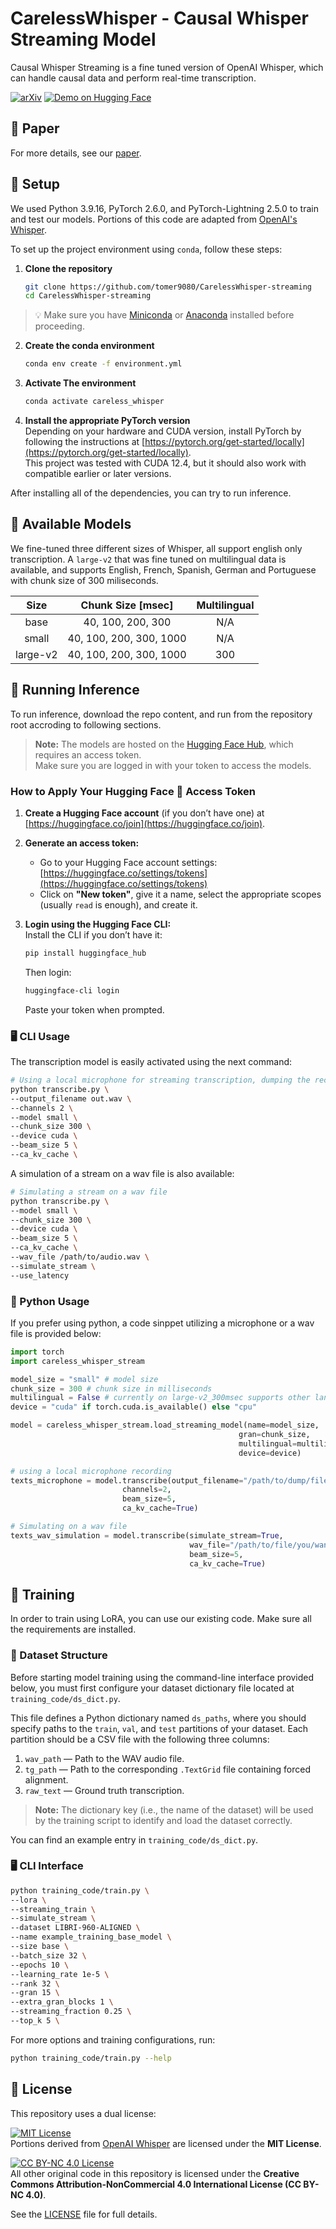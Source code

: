 # CarelessWhisper - Causal Whisper Streaming Model
Causal Whisper Streaming is a fine tuned version of OpenAI Whisper, which can handle causal data and perform real-time transcription. 

[![arXiv](https://img.shields.io/badge/arXiv-2508.12301-b31b1b.svg)](https://arxiv.org/abs/2508.12301)  [![Demo on Hugging Face](https://img.shields.io/badge/🤗%20Demo-Hugging%20Face-blueviolet?logo=huggingface&logoColor=white)](https://huggingface.co/spaces/MLSpeech/CarelessWhisper-causal-streaming)

## 📄 Paper

For more details, see our [paper](https://arxiv.org/abs/2508.12301).

## 🔧 Setup
We used Python 3.9.16, PyTorch 2.6.0, and PyTorch-Lightning 2.5.0 to train and test our models.
Portions of this code are adapted from [OpenAI's Whisper](https://github.com/openai/whisper).

To set up the project environment using `conda`, follow these steps:

1. **Clone the repository**  
   ```bash
   git clone https://github.com/tomer9080/CarelessWhisper-streaming
   cd CarelessWhisper-streaming
   ```

> 💡 Make sure you have [Miniconda](https://docs.conda.io/en/latest/miniconda.html) or [Anaconda](https://www.anaconda.com/products/distribution) installed before proceeding.

2. **Create the conda environment**
    ```bash
    conda env create -f environment.yml
    ```

3. **Activate The environment**
    ```bash
    conda activate careless_whisper
    ```

4. **Install the appropriate PyTorch version**  
   Depending on your hardware and CUDA version, install PyTorch by following the instructions at [https://pytorch.org/get-started/locally](https://pytorch.org/get-started/locally).  
   This project was tested with CUDA 12.4, but it should also work with compatible earlier or later versions.
 
After installing all of the dependencies, you can try to run inference.

## 🤖 Available Models
We fine-tuned three different sizes of Whisper, all support english only transcription.
A `large-v2` that was fine tuned on multilingual data is available, and supports English, French, Spanish, German and Portuguese with chunk size of 300 miliseconds.

| Size | Chunk Size [msec] | Multilingual | 
|:----:|:-----------------:|:------------:|
| base | 40, 100, 200, 300 |  N/A         |
| small| 40, 100, 200, 300, 1000| N/A     |
|large-v2| 40, 100, 200, 300, 1000| 300   |


## 🎤 Running Inference
To run inference, download the repo content, and run from the repository root accroding to following sections.

> **Note:** The models are hosted on the [Hugging Face Hub](https://huggingface.co/), which requires an access token.  
> Make sure you are logged in with your token to access the models.

### How to Apply Your Hugging Face 🤗 Access Token

1. **Create a Hugging Face account** (if you don’t have one) at [https://huggingface.co/join](https://huggingface.co/join).

2. **Generate an access token:**
   - Go to your Hugging Face account settings: [https://huggingface.co/settings/tokens](https://huggingface.co/settings/tokens)
   - Click on **"New token"**, give it a name, select the appropriate scopes (usually `read` is enough), and create it.

3. **Login using the Hugging Face CLI:**  
   Install the CLI if you don’t have it:
   ```bash
   pip install huggingface_hub
   ```
   Then login:
   ```bash
   huggingface-cli login
   ```
   Paste your token when prompted.


### 🖥️ CLI Usage
The transcription model is easily activated using the next command:
```bash
# Using a local microphone for streaming transcription, dumping the recording to out.wav
python transcribe.py \
--output_filename out.wav \
--channels 2 \
--model small \ 
--chunk_size 300 \
--device cuda \
--beam_size 5 \
--ca_kv_cache \
```

A simulation of a stream on a wav file is also available:
```bash
# Simulating a stream on a wav file
python transcribe.py \
--model small \
--chunk_size 300 \
--device cuda \
--beam_size 5 \
--ca_kv_cache \
--wav_file /path/to/audio.wav \
--simulate_stream \
--use_latency
```

### 🐍 Python Usage
If you prefer using python, a code sinppet utilizing a microphone or a wav file is provided below:

```python
import torch
import careless_whisper_stream

model_size = "small" # model size
chunk_size = 300 # chunk size in milliseconds
multilingual = False # currently on large-v2_300msec supports other languages than english.
device = "cuda" if torch.cuda.is_available() else "cpu"

model = careless_whisper_stream.load_streaming_model(name=model_size,
                                                   gran=chunk_size,
                                                   multilingual=multilingual,
                                                   device=device)

# using a local microphone recording 
texts_microphone = model.transcribe(output_filename="/path/to/dump/file.wav",
                         channels=2,
                         beam_size=5,
                         ca_kv_cache=True)

# Simulating on a wav file
texts_wav_simulation = model.transcribe(simulate_stream=True,
                                        wav_file="/path/to/file/you/want/to/transcribe.wav",
                                        beam_size=5,
                                        ca_kv_cache=True)
```

## 🦾 Training
In order to train using LoRA, you can use our existing code. Make sure all the requirements are installed. 

### 📂 Dataset Structure

Before starting model training using the command-line interface provided below, you must first configure your dataset dictionary file located at `training_code/ds_dict.py`.

This file defines a Python dictionary named `ds_paths`, where you should specify paths to the `train`, `val`, and `test` partitions of your dataset. Each partition should be a CSV file with the following three columns:

1. `wav_path` — Path to the WAV audio file.  
2. `tg_path` — Path to the corresponding `.TextGrid` file containing forced alignment.  
3. `raw_text` — Ground truth transcription.

> **Note:** The dictionary key (i.e., the name of the dataset) will be used by the training script to identify and load the dataset correctly.

You can find an example entry in `training_code/ds_dict.py`.

### 🖥️ CLI Interface
```bash
python training_code/train.py \
--lora \
--streaming_train \
--simulate_stream \
--dataset LIBRI-960-ALIGNED \
--name example_training_base_model \
--size base \
--batch_size 32 \
--epochs 10 \
--learning_rate 1e-5 \
--rank 32 \
--gran 15 \
--extra_gran_blocks 1 \
--streaming_fraction 0.25 \
--top_k 5 \
```

For more options and training configurations, run:
```bash
python training_code/train.py --help
```

## 📜 License

This repository uses a dual license:

[![MIT License](https://img.shields.io/badge/License-MIT-green.svg)](https://opensource.org/licenses/MIT)  
Portions derived from [OpenAI Whisper](https://github.com/openai/whisper) are licensed under the **MIT License**.  

[![CC BY-NC 4.0 License](https://img.shields.io/badge/License-CC--BY--NC%204.0-blue.svg)](https://creativecommons.org/licenses/by-nc/4.0/)  
All other original code in this repository is licensed under the **Creative Commons Attribution-NonCommercial 4.0 International License (CC BY-NC 4.0)**.  

See the [LICENSE](./LICENSE) file for full details.
